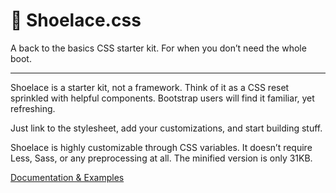 # 👟 Shoelace.css

A back to the basics CSS starter kit. For when you don’t need the whole boot.

---

Shoelace is a starter kit, not a framework. Think of it as a CSS reset sprinkled with helpful components. Bootstrap users will find it familiar, yet refreshing.

Just link to the stylesheet, add your customizations, and start building stuff.

Shoelace is highly customizable through CSS variables. It doesn’t require Less, Sass, or any preprocessing at all. The minified version is only 31KB.

[Documentation & Examples](https://labs.abeautifulsite.net/shoelace-css/docs/)
